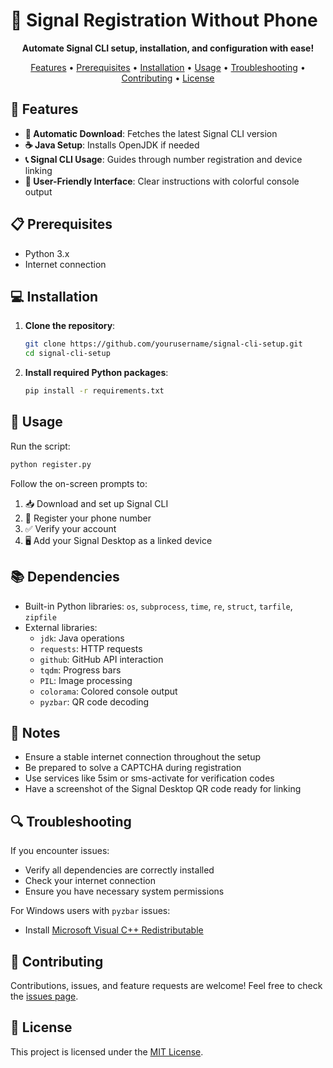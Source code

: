 # 📱 Signal Registration Without Phone


<p align="center">
  <strong>Automate Signal CLI setup, installation, and configuration with ease!</strong>
</p>

<p align="center">
  <a href="#features">Features</a> •
  <a href="#prerequisites">Prerequisites</a> •
  <a href="#installation">Installation</a> •
  <a href="#usage">Usage</a> •
  <a href="#troubleshooting">Troubleshooting</a> •
  <a href="#contributing">Contributing</a> •
  <a href="#license">License</a>
</p>

## 🚀 Features

- **🔄 Automatic Download**: Fetches the latest Signal CLI version
- **☕ Java Setup**: Installs OpenJDK if needed
- **📞 Signal CLI Usage**: Guides through number registration and device linking
- **🎨 User-Friendly Interface**: Clear instructions with colorful console output

## 📋 Prerequisites

- Python 3.x
- Internet connection

## 💻 Installation

1. **Clone the repository**:

   ```bash
   git clone https://github.com/yourusername/signal-cli-setup.git
   cd signal-cli-setup
   ```

2. **Install required Python packages**:

   ```bash
   pip install -r requirements.txt
   ```

## 🔧 Usage

Run the script:

```bash
python register.py
```

Follow the on-screen prompts to:
1. 📥 Download and set up Signal CLI
2. 📝 Register your phone number
3. ✅ Verify your account
4. 🖥️ Add your Signal Desktop as a linked device

## 📚 Dependencies

- Built-in Python libraries: `os`, `subprocess`, `time`, `re`, `struct`, `tarfile`, `zipfile`
- External libraries:
  - `jdk`: Java operations
  - `requests`: HTTP requests
  - `github`: GitHub API interaction
  - `tqdm`: Progress bars
  - `PIL`: Image processing
  - `colorama`: Colored console output
  - `pyzbar`: QR code decoding

## 📝 Notes

- Ensure a stable internet connection throughout the setup
- Be prepared to solve a CAPTCHA during registration
- Use services like 5sim or sms-activate for verification codes
- Have a screenshot of the Signal Desktop QR code ready for linking

## 🔍 Troubleshooting

If you encounter issues:
- Verify all dependencies are correctly installed
- Check your internet connection
- Ensure you have necessary system permissions

For Windows users with `pyzbar` issues:
- Install [Microsoft Visual C++ Redistributable](https://www.microsoft.com/en-gb/download/details.aspx?id=40784)

## 🤝 Contributing

Contributions, issues, and feature requests are welcome! 
Feel free to check the [issues page](https://github.com/Tentoxa/PhonelessSignal/issues).

## 📄 License

This project is licensed under the [MIT License](https://choosealicense.com/licenses/mit/).
